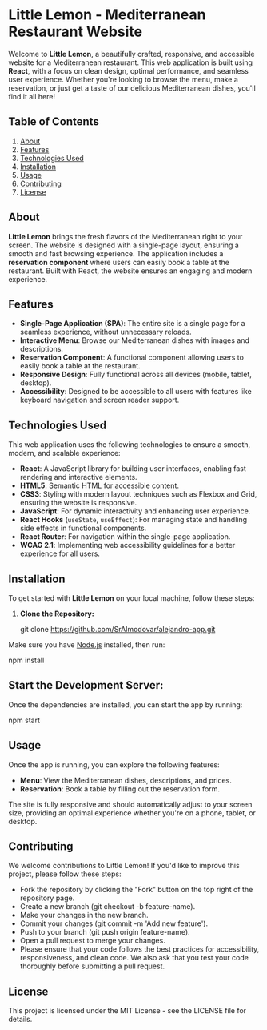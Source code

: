 # Little Lemon - Mediterranean Restaurant Website

Welcome to **Little Lemon**, a beautifully crafted, responsive, and accessible website for a Mediterranean restaurant. This web application is built using **React**, with a focus on clean design, optimal performance, and seamless user experience. Whether you're looking to browse the menu, make a reservation, or just get a taste of our delicious Mediterranean dishes, you'll find it all here!

## Table of Contents
1. [About](#about)
2. [Features](#features)
3. [Technologies Used](#technologies-used)
4. [Installation](#installation)
5. [Usage](#usage)
6. [Contributing](#contributing)
7. [License](#license)

## About
**Little Lemon** brings the fresh flavors of the Mediterranean right to your screen. The website is designed with a single-page layout, ensuring a smooth and fast browsing experience. The application includes a **reservation component** where users can easily book a table at the restaurant. Built with React, the website ensures an engaging and modern experience.

## Features
- **Single-Page Application (SPA)**: The entire site is a single page for a seamless experience, without unnecessary reloads.
- **Interactive Menu**: Browse our Mediterranean dishes with images and descriptions.
- **Reservation Component**: A functional component allowing users to easily book a table at the restaurant.
- **Responsive Design**: Fully functional across all devices (mobile, tablet, desktop).
- **Accessibility**: Designed to be accessible to all users with features like keyboard navigation and screen reader support.

## Technologies Used
This web application uses the following technologies to ensure a smooth, modern, and scalable experience:

- **React**: A JavaScript library for building user interfaces, enabling fast rendering and interactive elements.
- **HTML5**: Semantic HTML for accessible content.
- **CSS3**: Styling with modern layout techniques such as Flexbox and Grid, ensuring the website is responsive.
- **JavaScript**: For dynamic interactivity and enhancing user experience.
- **React Hooks** (`useState`, `useEffect`): For managing state and handling side effects in functional components.
- **React Router**: For navigation within the single-page application.
- **WCAG 2.1**: Implementing web accessibility guidelines for a better experience for all users.

## Installation

To get started with **Little Lemon** on your local machine, follow these steps:

1. **Clone the Repository:**

   git clone https://github.com/SrAlmodovar/alejandro-app.git

Make sure you have [Node.js](https://nodejs.org/) installed, then run:

  npm install
  
## Start the Development Server:

Once the dependencies are installed, you can start the app by running:

  npm start
  
## Usage

Once the app is running, you can explore the following features:

- **Menu**: View the Mediterranean dishes, descriptions, and prices.
- **Reservation**: Book a table by filling out the reservation form.
  
The site is fully responsive and should automatically adjust to your screen size, providing an optimal experience whether you're on a phone, tablet, or desktop.

## Contributing

We welcome contributions to Little Lemon! If you'd like to improve this project, please follow these steps:

- Fork the repository by clicking the "Fork" button on the top right of the repository page.
- Create a new branch (git checkout -b feature-name).
- Make your changes in the new branch.
- Commit your changes (git commit -m 'Add new feature').
- Push to your branch (git push origin feature-name).
- Open a pull request to merge your changes.
- Please ensure that your code follows the best practices for accessibility, responsiveness, and clean code. We also ask that you test your code thoroughly before submitting a pull request.

## License

This project is licensed under the MIT License - see the LICENSE file for details.
